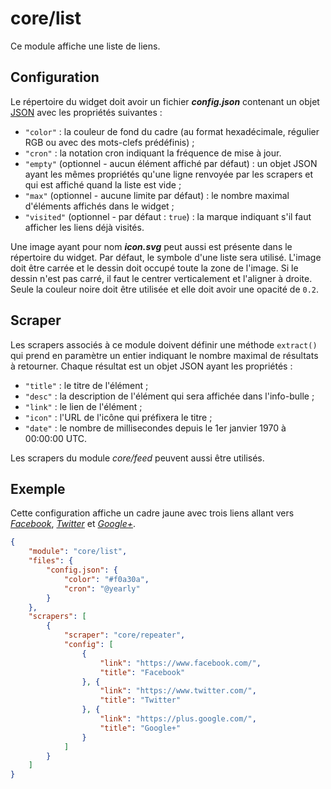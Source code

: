 # core/list

Ce module affiche une liste de liens.

## Configuration

Le répertoire du widget doit avoir un fichier ***config.json*** contenant un
objet
[JSON](https://www.json.org/json-fr.html "JavaScript Object Notation") avec les
propriétés suivantes :

- `"color"` : la couleur de fond du cadre (au format hexadécimale, régulier RGB
  ou avec des mots-clefs prédéfinis) ;
- `"cron"` : la notation cron indiquant la fréquence de mise à jour.
- `"empty"` (optionnel - aucun élément affiché par défaut) : un objet JSON ayant
  les mêmes propriétés qu'une ligne renvoyée par les scrapers et qui est affiché
  quand la liste est vide ;
- `"max"` (optionnel - aucune limite par défaut) : le nombre maximal d'éléments
  affichés dans le widget ;
- `"visited"` (optionnel - par défaut : `true`) : la marque indiquant s'il faut
  afficher les liens déjà visités.

Une image ayant pour nom ***icon.svg*** peut aussi est présente dans le
répertoire du widget. Par défaut, le symbole d'une liste sera utilisé. L'image
doit être carrée et le dessin doit occupé toute la zone de l'image. Si le dessin
n'est pas carré, il faut le centrer verticalement et l'aligner à droite. Seule
la couleur noire doit être utilisée et elle doit avoir une opacité de `0.2`.

## Scraper

Les scrapers associés à ce module doivent définir une méthode `extract()` qui
prend en paramètre un entier indiquant le nombre maximal de résultats à
retourner. Chaque résultat est un objet JSON ayant les propriétés :

- `"title"` : le titre de l'élément ;
- `"desc"` : la description de l'élément qui sera affichée dans l'info-bulle ;
- `"link"` : le lien de l'élément ;
- `"icon"` : l'URL de l'icône qui préfixera le titre ;
- `"date"` : le nombre de millisecondes depuis le 1er janvier 1970 à 00:00:00
  UTC.

Les scrapers du module *core/feed* peuvent aussi être utilisés.

## Exemple

Cette configuration affiche un cadre jaune avec trois liens allant vers
*[Facebook](https://www.facebook.com/)*, *[Twitter](https://www.twitter.com/)*
et *[Google+](https://plus.google.com/)*.

```JSON
{
    "module": "core/list",
    "files": {
        "config.json": {
            "color": "#f0a30a",
            "cron": "@yearly"
        }
    },
    "scrapers": [
        {
            "scraper": "core/repeater",
            "config": [
                {
                    "link": "https://www.facebook.com/",
                    "title": "Facebook"
                }, {
                    "link": "https://www.twitter.com/",
                    "title": "Twitter"
                }, {
                    "link": "https://plus.google.com/",
                    "title": "Google+"
                }
            ]
        }
    ]
}
```
